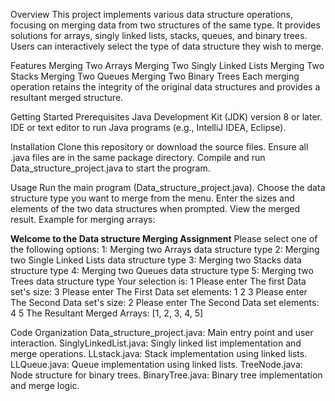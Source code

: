Overview
This project implements various data structure operations, focusing on merging data from two structures of the same type. It provides solutions for arrays, singly linked lists, stacks, queues, and binary trees. Users can interactively select the type of data structure they wish to merge.

Features
Merging Two Arrays
Merging Two Singly Linked Lists
Merging Two Stacks
Merging Two Queues
Merging Two Binary Trees
Each merging operation retains the integrity of the original data structures and provides a resultant merged structure.

Getting Started
Prerequisites
Java Development Kit (JDK) version 8 or later.
IDE or text editor to run Java programs (e.g., IntelliJ IDEA, Eclipse).

Installation
Clone this repository or download the source files.
Ensure all .java files are in the same package directory.
Compile and run Data_structure_project.java to start the program.

Usage
Run the main program (Data_structure_project.java).
Choose the data structure type you want to merge from the menu.
Enter the sizes and elements of the two data structures when prompted.
View the merged result.
Example for merging arrays:


**Welcome to the Data structure Merging Assignment**
Please select one of the following options:
1: Merging two Arrays data structure type
2: Merging two Single Linked Lists data structure type
3: Merging two Stacks data structure type
4: Merging two Queues data structure type
5: Merging two Trees data structure type
Your selection is: 1
Please enter The first Data set's size: 3
Please enter The First Data set elements:
1 2 3
Please enter The Second Data set's size: 2
Please enter The Second Data set elements:
4 5
The Resultant Merged Arrays: [1, 2, 3, 4, 5]

Code Organization
Data_structure_project.java: Main entry point and user interaction.
SinglyLinkedList.java: Singly linked list implementation and merge operations.
LLstack.java: Stack implementation using linked lists.
LLQueue.java: Queue implementation using linked lists.
TreeNode.java: Node structure for binary trees.
BinaryTree.java: Binary tree implementation and merge logic.
